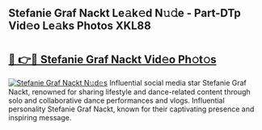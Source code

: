 ## Stefanie Graf Nackt Le𝚊k𝚎d N𝚞𝚍e - Part-DTp Vid𝚎o Le𝚊ks Photos XKL88

# <h2><a href="http://fb5j94w.evod.top/?m=Stefanie+Graf+Nackt">🔗 👉🔴 Stefanie Graf Nackt Vid𝚎o Ph𝚘t𝚘s</a></h2>

[![Stefanie Graf Nackt N𝚞d𝚎s](https://i.imgur.com/8V9OHl7.gif)](http://fb5j94w.evod.top/?m=Stefanie+Graf+Nackt)
Influential social media star Stefanie Graf Nackt, renowned for sharing lifestyle and dance-related content through solo and collaborative dance performances and vlogs. Influential personality Stefanie Graf Nackt, known for their captivating presence and inspiring message. 
